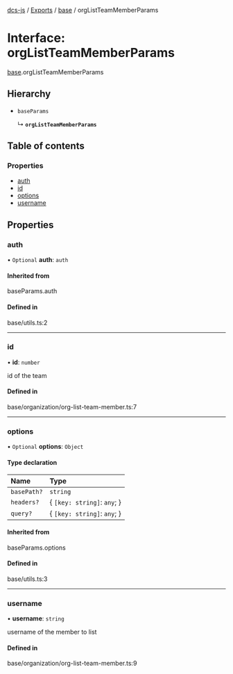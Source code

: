 [dcs-js](../README.md) / [Exports](../modules.md) / [base](../modules/base.md) / orgListTeamMemberParams

# Interface: orgListTeamMemberParams

[base](../modules/base.md).orgListTeamMemberParams

## Hierarchy

- `baseParams`

  ↳ **`orgListTeamMemberParams`**

## Table of contents

### Properties

- [auth](base.orgListTeamMemberParams.md#auth)
- [id](base.orgListTeamMemberParams.md#id)
- [options](base.orgListTeamMemberParams.md#options)
- [username](base.orgListTeamMemberParams.md#username)

## Properties

### <a id="auth" name="auth"></a> auth

• `Optional` **auth**: `auth`

#### Inherited from

baseParams.auth

#### Defined in

base/utils.ts:2

___

### <a id="id" name="id"></a> id

• **id**: `number`

id of the team

#### Defined in

base/organization/org-list-team-member.ts:7

___

### <a id="options" name="options"></a> options

• `Optional` **options**: `Object`

#### Type declaration

| Name | Type |
| :------ | :------ |
| `basePath?` | `string` |
| `headers?` | { `[key: string]`: `any`;  } |
| `query?` | { `[key: string]`: `any`;  } |

#### Inherited from

baseParams.options

#### Defined in

base/utils.ts:3

___

### <a id="username" name="username"></a> username

• **username**: `string`

username of the member to list

#### Defined in

base/organization/org-list-team-member.ts:9
